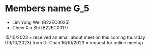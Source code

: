 # Members name G_5

- Lim Yong Wei (B22EC0025)
- Chew Xin Shi (B22EC0017)

15/10/2023 = received an email about meet on this coming thursday (19/10/2023) from Dr Chan
16/10/2023 = request for online meetup 
